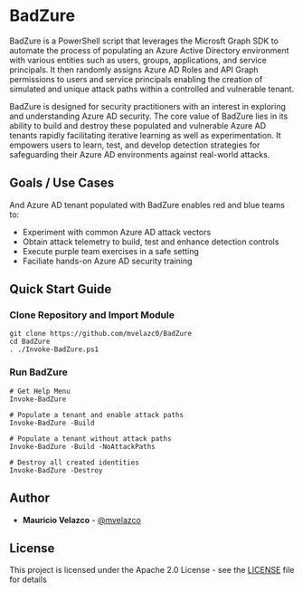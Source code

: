 # BadZure

BadZure is a PowerShell script that leverages the Microsft Graph SDK to automate the process of populating an Azure Active Directory environment with various entities such as users, groups, applications, and service principals. It then randomly assigns Azure AD Roles and API Graph permissions to users and service principals enabling the creation of simulated and unique attack paths within a controlled and vulnerable tenant. 

BadZure is designed for security practitioners with an interest in exploring and understanding Azure AD security. The core value of BadZure lies in its ability to build and destroy these populated and vulnerable Azure AD tenants rapidly facilitating iterative learning as well as experimentation. It empowers users to learn, test, and develop detection strategies for safeguarding their Azure AD environments against real-world attacks. 

## Goals / Use Cases

And Azure AD tenant populated with BadZure enables red and blue teams to:

* Experiment with common Azure AD attack vectors
* Obtain attack telemetry to build, test and enhance detection controls
* Execute purple team exercises in a safe setting
* Faciliate hands-on Azure AD security training

## Quick Start Guide

### Clone Repository and Import Module

````
git clone https://github.com/mvelazc0/BadZure
cd BadZure
. ./Invoke-BadZure.ps1
````
### Run BadZure

````
# Get Help Menu
Invoke-BadZure

# Populate a tenant and enable attack paths
Invoke-BadZure -Build

# Populate a tenant without attack paths
Invoke-BadZure -Build -NoAttackPaths

# Destroy all created identities
Invoke-BadZure -Destroy
````

## Author

* **Mauricio Velazco** - [@mvelazco](https://twitter.com/mvelazco)

## License

This project is licensed under the Apache 2.0 License - see the [LICENSE](LICENSE) file for details
